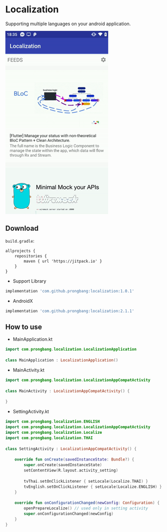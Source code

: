 # Localization

Supporting multiple languages on your android application.

![screenshot gif](https://github.com/prongbang/Localization/blob/master/screenshots/screenshots.gif?raw=true)

## Download

```build.gradle```:
```
allprojects {
    repositories {
        maven { url 'https://jitpack.io' }
    }
}
```

- Support Library

```gradle
implementation 'com.github.prongbang:localization:1.0.1'
```

- AndroidX

```gradle
implementation 'com.github.prongbang:localization:2.1.1'
```

## How to use

- MainApplication.kt

```kotlin
import com.prongbang.localization.LocalizationApplication

class MainApplication : LocalizationApplication()
```

- MainActivity.kt

```kotlin
import com.prongbang.localization.LocalizationAppCompatActivity

class MainActivity : LocalizationAppCompatActivity() {

}
```

- SettingActivity.kt

```kotlin
import com.prongbang.localization.ENGLISH
import com.prongbang.localization.LocalizationAppCompatActivity
import com.prongbang.localization.Localize
import com.prongbang.localization.THAI

class SettingActivity : LocalizationAppCompatActivity() {

	override fun onCreate(savedInstanceState: Bundle?) {
		super.onCreate(savedInstanceState)
		setContentView(R.layout.activity_setting)

		tvThai.setOnClickListener { setLocale(Localize.THAI) }
		tvEnglish.setOnClickListener { setLocale(Localize.ENGLISH) }
	}

	override fun onConfigurationChanged(newConfig: Configuration) {
		openPrepareLocalize() // used only in setting activity
		super.onConfigurationChanged(newConfig)
	}
}
```